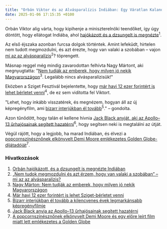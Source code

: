 ```yaml
---
title: "Orbán Viktor és az Alvásparalízis Indiában: Egy Váratlan Kaland"
date: 2025-01-06 17:15:35 +0100
---
```


Orbán Viktor alig várta, hogy kipihenje a miniszterelnöki teendőket, így úgy döntött, hogy ellátogat Indiába, ahol <a href="https://telex.hu/kulfold/2025/01/06/orban-viktor-india-utazas-hajo">hajókázott és a dzsungelt is megnézte</a><sup>1</sup>.

Az első éjszaka azonban furcsa dolgok történtek. Amint lefeküdt, hirtelen nem tudott megmozdulni, és azt érezte, hogy van valaki a szobában – vajon <a href="https://telex.hu/eletmod/2025/01/04/alvasparalizis-alvaszavar-hallucinacio-mozgaskeptelenseg-rem-fazis-demon-tudatos-almodas-alvashigienia">mi az az alvásparalízis</a><sup>2</sup>? töprengett.

Másnap reggel még mindig zavarodottan felhívta Nagy Mártont, aki megnyugtatta: "<a href="https://telex.hu/video/2024/11/22/nagy-marton-a-magyarok-nem-ertik-mennyire-jol-elnek">Nem tudják az emberek, hogy milyen jó nekik Magyarországon</a><sup>3</sup>. Legalább nincs alvásparalízisük!"

Eközben a Sziget Fesztivál bejelentette, hogy <a href="https://telex.hu/after/2025/01/05/sziget-fesztival-reszletre-is-lehet-berletet-venni">már havi 12 ezer forintért is lehet bérletet venni</a><sup>4</sup>, de ez sem vidította fel Viktort.

"Lehet, hogy inkább visszatérek, és megnézem, hogyan áll az új képregényfilm, ami <a href="https://telex.hu/eszkombajn/2023/04/12/dick-tracy-warren-beatty-jogok-kepregeny">bizarr interjúkban él tovább</a><sup>5</sup>." – gondolta.

Azon tűnődött, hogy talán el kellene hívnia <a href="https://telex.hu/eszkombajn/2024/09/23/jack-black-anya-judith-love-cohen-apollo-13-ags">Jack Black anyját, aki az Apollo–13 űrhajósainak segített hazatérni</a><sup>6</sup>, hogy segítsen neki is megtalálni az útját.

Végül rájött, hogy a legjobb, ha marad Indiában, és élvezi a <a href="https://telex.hu/after/2025/01/06/golden-globe-dijatado-a-brutalista-wicked-anora">popcornszínésznőnek elkönyvelt Demi Moore emlékezetes Golden Globe-díjátadóját</a><sup>7</sup>.

### Hivatkozások

1. [Orbán hajókázott, és a dzsungelt is megnézte Indiában](https://telex.hu/kulfold/2025/01/06/orban-viktor-india-utazas-hajo)
2. [„Nem tudok megmozdulni és azt érzem, hogy van valaki a szobában” – mi az az alvásparalízis?](https://telex.hu/eletmod/2025/01/04/alvasparalizis-alvaszavar-hallucinacio-mozgaskeptelenseg-rem-fazis-demon-tudatos-almodas-alvashigienia)
3. [Nagy Márton: Nem tudják az emberek, hogy milyen jó nekik Magyarországon](https://telex.hu/video/2024/11/22/nagy-marton-a-magyarok-nem-ertik-mennyire-jol-elnek)
4. [Már havi 12 ezer forintért is lehet Sziget-bérletet venni](https://telex.hu/after/2025/01/05/sziget-fesztival-reszletre-is-lehet-berletet-venni)
5. [Bizarr interjúkban él tovább a kilencvenes évek legmarkánsabb képregényfilmje](https://telex.hu/eszkombajn/2023/04/12/dick-tracy-warren-beatty-jogok-kepregeny)
6. [Jack Black anyja az Apollo–13 űrhajósainak segített hazatérni](https://telex.hu/eszkombajn/2024/09/23/jack-black-anya-judith-love-cohen-apollo-13-ags)
7. [A popcornszínésznőnek elkönyvelt Demi Moore és egy előre leírt film miatt lett emlékezetes a Golden Globe](https://telex.hu/after/2025/01/06/golden-globe-dijatado-a-brutalista-wicked-anora)